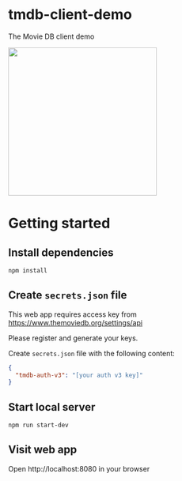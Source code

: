 # tmdb-client-demo

The Movie DB client demo

<img src=screenshot.jpg width=300>

# Getting started

## Install dependencies

```sh
npm install
```

## Create `secrets.json` file

This web app requires access key from https://www.themoviedb.org/settings/api

Please register and generate your keys.

Create `secrets.json` file with the following content:

```JSON
{
  "tmdb-auth-v3": "[your auth v3 key]"
}
```

## Start local server

```sh
npm run start-dev
```

## Visit web app

Open http://localhost:8080 in your browser
